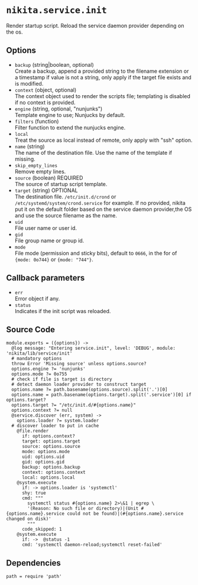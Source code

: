 
# `nikita.service.init`

Render startup script.
Reload the service daemon provider depending on the os.

## Options

* `backup` (string|boolean, optional)   
  Create a backup, append a provided string to the filename extension or a
  timestamp if value is not a string, only apply if the target file exists and
  is modified.
* `context` (object, optional)   
  The context object used to render the scripts file; templating is disabled if
  no context is provided.
* `engine` (string, optional, "nunjunks")   
  Template engine to use; Nunjucks by default.
* `filters` (function)   
  Filter function to extend the nunjucks engine.
* `local`   
  Treat the source as local instead of remote, only apply with "ssh"
  option.
* `name` (string)   
  The name of the destination file. Use the name of the template if missing.
* `skip_empty_lines`   
  Remove empty lines.
* `source` (boolean) REQUIRED   
  The source of startup script template.
* `target` (string) OPTIONAL   
  The destination file. `/etc/init.d/crond` or `/etc/systemd/system/crond.service` for example.
  If no provided, nikita put it on the default folder based on the service daemon
  provider,the OS and use the source filename as the name.
* `uid`   
  File user name or user id.
* `gid`   
  File group name or group id.
* `mode`   
  File mode (permission and sticky bits), default to `0666`, in the for of
  `{mode: 0o744}` or `{mode: "744"}`.

## Callback parameters

* `err`   
  Error object if any.
* `status`   
  Indicates if the init script was reloaded.

## Source Code
    
    module.exports = ({options}) ->
      @log message: "Entering service.init", level: 'DEBUG', module: 'nikita/lib/service/init'
      # mandatory options
      throw Error 'Missing source' unless options.source?
      options.engine ?= 'nunjunks'
      options.mode ?= 0o755
      # check if file is target is directory
      # detect daemon loader provider to construct target
      options.name ?= path.basename(options.source).split('.')[0]
      options.name = path.basename(options.target).split('.service')[0] if options.target?
      options.target ?= "/etc/init.d/#{options.name}"
      options.context ?= null
      @service.discover (err, system) ->
        options.loader ?= system.loader
      # discover loader to put in cache
        @file.render
          if: options.context?
          target: options.target
          source: options.source
          mode: options.mode
          uid: options.uid
          gid: options.gid
          backup: options.backup
          context: options.context
          local: options.local
        @system.execute
          if: -> options.loader is 'systemctl'
          shy: true
          cmd: """
            systemctl status #{options.name} 2>\&1 | egrep \
            '(Reason: No such file or directory)|(Unit #{options.name}.service could not be found)|(#{options.name}.service changed on disk)'
            """
          code_skipped: 1
        @system.execute
          if: ->  @status -1
          cmd: 'systemctl daemon-reload;systemctl reset-failed'

## Dependencies

    path = require 'path'

[sysvinit vs systemd]:(https://www.digitalocean.com/community/tutorials/how-to-configure-a-linux-service-to-start-automatically-after-a-crash-or-reboot-part-2-reference)
